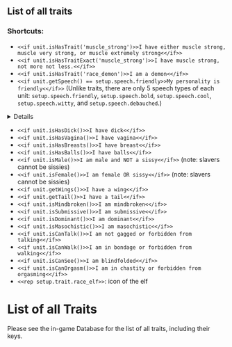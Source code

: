## List of all traits

### Shortcuts:

- `<<if unit.isHasTrait('muscle_strong')>>I have either muscle strong, muscle very strong, or muscle extremely strong<</if>>`
- `<<if unit.isHasTraitExact('muscle_strong')>>I have muscle strong, not more not less.<</if>>`
- `<<if unit.isHasTrait('race_demon')>>I am a demon<</if>>`
- `<<if unit.getSpeech() == setup.speech.friendly>>My personality is friendly<</if>>`
(Unlike traits, there are only 5 speech types of each unit:
`setup.speech.friendly`, `setup.speech.bold`, `setup.speech.cool`, `setup.speech.witty`, and `setup.speech.debauched`.)
<details>
  If you want to make some text differ depending on the unit's traits,
  you can consider using their speech pattern instead to make it easier. The speech
  pattern is determined by the unit's personality traits.) Example:

  ```
    Your slaver greets the client
    <<if unit.getSpeech() == setup.speech.friendly>>
      by cheerfully wishing them well.
    <<elseif unit.getSpeech() == setup.speech.bold>>
      by shaking hands in a dignified way.
    <<elseif unit.getSpeech() == setup.speech.cool>>
      with a simple nod.
    <<elseif unit.getSpeech() == setup.speech.witty>>
      with a mischivious smile.
    <<else>>
      while crudely looking at the client's genitals.
    <</if>>
  ```

</details>

- `<<if unit.isHasDick()>>I have dick<</if>>`
- `<<if unit.isHasVagina()>>I have vagina<</if>>`
- `<<if unit.isHasBreasts()>>I have breast<</if>>`
- `<<if unit.isHasBalls()>>I have balls<</if>>`
- `<<if unit.isMale()>>I am male and NOT a sissy<</if>>` (note: slavers cannot be sissies)
- `<<if unit.isFemale()>>I am female OR sissy<</if>>` (note: slavers cannot be sissies)
- `<<if unit.getWings()>>I have a wing<</if>>`
- `<<if unit.getTail()>>I have a tail<</if>>`
- `<<if unit.isMindbroken()>>I am mindbroken<</if>>`
- `<<if unit.isSubmissive()>>I am submissive<</if>>`
- `<<if unit.isDominant()>>I am dominant<</if>>`
- `<<if unit.isMasochistic()>>I am masochistic<</if>>`
- `<<if unit.isCanTalk()>>I am not gagged or forbidden from talking<</if>>`
- `<<if unit.isCanWalk()>>I am in bondage or forbidden from walking<</if>>`
- `<<if unit.isCanSee()>>I am blindfolded<</if>>`
- `<<if unit.isCanOrgasm()>>I am in chastity or forbidden from orgasming<</if>>`
- `<<rep setup.trait.race_elf>>`: icon of the elf

# List of all Traits

Please see the in-game Database for the list of all traits, including their keys.
